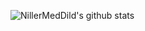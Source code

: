 ![NillerMedDild's github stats](https://github-readme-stats.vercel.app/api?username=zabbix-byte&theme=merko&show_icons=true)

<!--
**zabbix-byte/zabbix-byte** is a ✨ _special_ ✨ repository because its `README.md` (this file) appears on your GitHub profile.


-->
